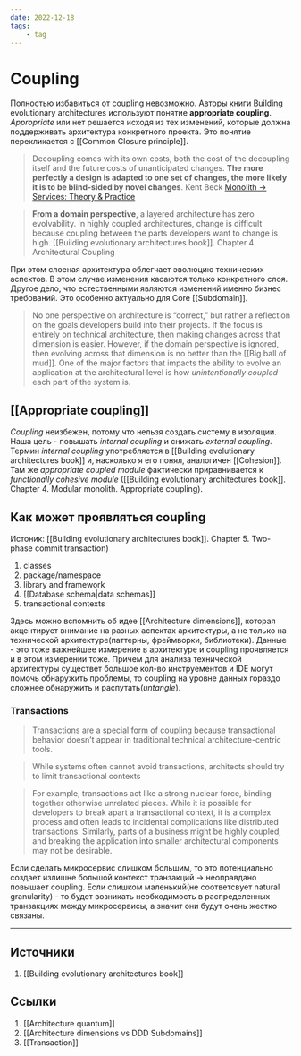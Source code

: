 ```yaml
---
date: 2022-12-18
tags:
    - tag
---
```

# Coupling

Полностью избавиться от coupling невозможно. Авторы книги Building evolutionary architectures используют понятие **appropriate coupling**. *Appropriate* или нет решается исходя из тех изменений, которые должна поддерживать архитектура конкретного проекта. Это понятие перекликается с [[Common Closure principle]].

> Decoupling comes with its own costs, both the cost of the decoupling itself and the future costs of unanticipated changes. **The more perfectly a design is adapted to one set of changes, the more likely it is to be blind-sided by novel changes**. Kent Beck [Monolith -> Services: Theory & Practice](https://medium.com/@kentbeck_7670/monolith-services-theory-practice-617e4546a879)

> **From a domain perspective**, a layered architecture has zero evolvability. In highly coupled architectures, change is difficult because coupling between the parts developers want to change is high. [[Building evolutionary architectures book]]. Chapter 4. Architectural Coupling

При этом слоеная архитектура облегчает эволюцию технических аспектов. В этом случае изменения касаются только конкретного слоя. Другое дело, что естественными являются изменений именно бизнес требований. Это особенно актуально для Core [[Subdomain]].

> No one perspective on architecture is “correct,” but rather a reflection on the goals developers build into their projects. If the focus is entirely on technical architecture, then making changes across that dimension is easier. However, if the domain perspective is ignored, then evolving across that dimension is no better than the [[Big ball of mud]].
> One of the major factors that impacts the ability to evolve an application at the architectural level is how *unintentionally coupled* each part of the system is.

## [[Appropriate coupling]]

*Coupling* неизбежен, потому что нельзя создать систему в изоляции. Наша цель - повышать *internal coupling* и снижать *external coupling*. Термин *internal coupling* употребляется в [[Building evolutionary architectures book]] и, насколько я его понял, аналогичен [[Cohesion]]. Там же *appropriate coupled module* фактически приравнивается к *functionally cohesive module* ([[Building evolutionary architectures book]]. Chapter 4. Modular monolith. Appropriate coupling).

## Как может проявляться coupling

Истоник: [[Building evolutionary architectures book]]. Chapter 5. Two-phase commit transaction)

1. classes
1. package/namespace
1. library and framework
1. [[Database schema|data schemas]]
1. transactional contexts

Здесь можно вспомнить об идее [[Architecture dimensions]], которая акцентирует внимание на разных аспектах архитектуры, а не только на технической архитектуре(паттерны, фреймворки, библиотеки). Данные - это тоже важнейшее измерение в архитектуре и coupling проявляется и в этом измерении тоже. Причем для анализа технической архитектуры существет большое кол-во инструементов и IDE могут помочь обнаружить проблемы, то coupling на уровне данных гораздо сложнее обнаружить и распутать(*untangle*).

### Transactions

> Transactions are a special form of coupling because transactional behavior doesn’t appear in traditional technical architecture-centric tools.

> While systems often cannot avoid transactions, architects should try to limit transactional contexts

> For example, transactions act like a strong nuclear force, binding together otherwise unrelated pieces. While it is possible for developers to break apart a transactional context, it is a complex process and often leads to incidental complications like distributed transactions. Similarly, parts of a business might be highly coupled, and breaking the application into smaller architectural components may not be desirable.

Если сделать микросервис слишком большим, то это потенциально создает излишне большой контекст транзакций -> неоправдано повышает coupling. Если слишком маленький(не соответсвует natural granularity) - то будет возникать необходимость в распределенных транзакциях между микросервисы, а значит они будут очень жестко связаны.

---

## Источники

1. [[Building evolutionary architectures book]]

## Ссылки

1. [[Architecture quantum]]
1. [[Architecture dimensions vs DDD Subdomains]]
1. [[Transaction]]
